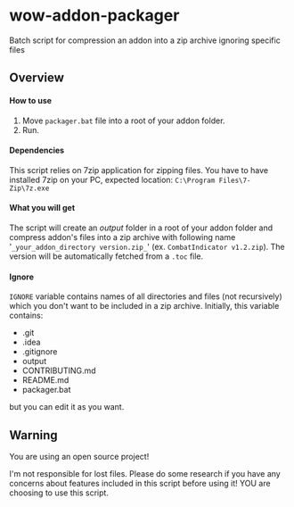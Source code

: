 # wow-addon-packager
Batch script for compression an addon into a zip archive ignoring specific files

## Overview

#### How to use
1. Move `packager.bat` file into a root of your addon folder.
2. Run.

#### Dependencies
This script relies on 7zip application for zipping files. You have to have installed 7zip on your PC, expected location: `C:\Program Files\7-Zip\7z.exe`

#### What you will get
The script will create an _output_ folder in a root of your addon folder and compress addon's files into a zip archive with following name '`_your_addon_directory version.zip_`' (ex. `CombatIndicator v1.2.zip`).
The version will be automatically fetched from a `.toc` file.

#### Ignore
`IGNORE` variable contains names of all directories and files (not recursively) which you don't want to be included in a zip archive.
Initially, this variable contains:
   + .git
   + .idea
   + .gitignore
   + output
   + CONTRIBUTING.md
   + README.md
   + packager.bat
   
but you can edit it as you want.

## Warning
You are using an open source project!
    
I'm not responsible for lost files. Please do some research if you have any concerns 
about features included in this script before using it! YOU are choosing to use this script.
